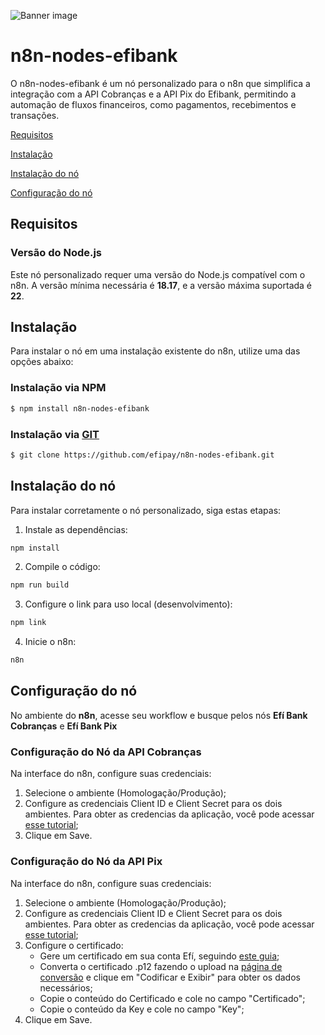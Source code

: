 ![Banner image](https://gnetbr.com/BJgSIUhlYs)

# n8n-nodes-efibank

O n8n-nodes-efibank é um nó personalizado para o n8n que simplifica a integração com a API Cobranças e a API Pix do Efibank, permitindo a automação de fluxos financeiros, como pagamentos, recebimentos e transações.

[Requisitos](#requisitos) 

[Instalação](#instalação)

[Instalação do nó](#instalação-do-nó)  

[Configuração do nó](#configuração-do-nó)  

## Requisitos

### Versão do Node.js
Este nó personalizado requer uma versão do Node.js compatível com o n8n. A versão mínima necessária é **18.17**, e a versão máxima suportada é **22**.

## Instalação

Para instalar o nó em uma instalação existente do n8n, utilize uma das opções abaixo:

### Instalação via NPM

```bash
$ npm install n8n-nodes-efibank
```

### Instalação via [GIT](https://github.com/efipay/n8n-nodes-efibank)

```bash
$ git clone https://github.com/efipay/n8n-nodes-efibank.git
```


## Instalação do nó

Para instalar corretamente o nó personalizado, siga estas etapas:

1. Instale as dependências:
```bash
npm install
```

2. Compile o código:
```bash
npm run build
```

3. Configure o link para uso local (desenvolvimento):
```bash
npm link
```

4. Inicie o n8n:
```bash
n8n
```

## Configuração do nó

No ambiente do <strong>n8n</strong>, acesse seu workflow e busque pelos nós **Efí Bank Cobranças** e **Efí Bank Pix**

### Configuração do Nó da API Cobranças
Na interface do n8n, configure suas credenciais:
1. Selecione o ambiente (Homologação/Produção);
2. Configure as credenciais Client ID e Client Secret para os dois ambientes. Para obter as credencias da aplicação, você pode acessar [esse tutorial](https://dev.efipay.com.br/docs/api-cobrancas/credenciais#obtendo-as-credenciais-da-aplica%C3%A7%C3%A3o);
3. Clique em Save.

### Configuração do Nó da API Pix
Na interface do n8n, configure suas credenciais:
1. Selecione o ambiente (Homologação/Produção);
2. Configure as credenciais Client ID e Client Secret para os dois ambientes. Para obter as credencias da aplicação, você pode acessar [esse tutorial](https://dev.efipay.com.br/docs/api-cobrancas/credenciais#obtendo-as-credenciais-da-aplica%C3%A7%C3%A3o);
3. Configure o certificado:
   - Gere um certificado em sua conta Efí, seguindo [este guia](https://sejaefi.com.br/central-de-ajuda/api/como-gerar-o-certificado-para-usar-a-api-pix?_gl=1*96b3d4*_gcl_au*MTgzNDQxMDgyMi4xNzQzNTA2MDI5#conteudo);
   - Converta o certificado .p12 fazendo o upload na [página de conversão](https://efipay.github.io/encode-credentials/certificado.html) e clique em "Codificar e Exibir" para obter os dados necessários;
   - Copie o conteúdo do Certificado e cole no campo "Certificado";
   - Copie o conteúdo da Key e cole no campo "Key";
4. Clique em Save.